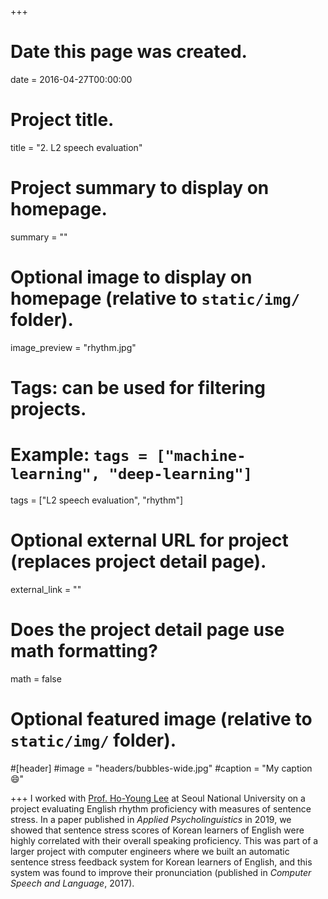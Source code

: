 +++
# Date this page was created.
date = 2016-04-27T00:00:00

# Project title.
title = "2. L2 speech evaluation"

# Project summary to display on homepage.
summary = ""

# Optional image to display on homepage (relative to `static/img/` folder).
image_preview = "rhythm.jpg"

# Tags: can be used for filtering projects.
# Example: `tags = ["machine-learning", "deep-learning"]`
tags = ["L2 speech evaluation", "rhythm"]

# Optional external URL for project (replaces project detail page).
external_link = ""

# Does the project detail page use math formatting?
math = false

# Optional featured image (relative to `static/img/` folder).
#[header]
#image = "headers/bubbles-wide.jpg"
#caption = "My caption :smile:"

+++
I worked with [Prof. Ho-Young Lee](https://hoyounglee.me/) at Seoul National University on a project evaluating English rhythm proficiency with measures of sentence stress. In a paper published in *Applied Psycholinguistics* in 2019, we showed that sentence stress scores of Korean learners of English were highly correlated with their overall speaking proficiency. This was part of a larger project with computer engineers where we built an automatic sentence stress feedback system for Korean learners of English, and this system was found to improve their pronunciation (published in *Computer Speech and Language*, 2017). 